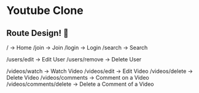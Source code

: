 # Youtube Clone
## Route Design! 💜

/ -> Home
/join -> Join
/login -> Login
/search -> Search

/users/edit -> Edit User
/users/remove -> Delete User

/videos/watch -> Watch Video
/videos/edit -> Edit Video
/videos/delete -> Delete Video
/videos/comments -> Comment on a Video
/videos/comments/delete -> Delete a Comment of a Video

